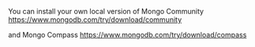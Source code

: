 You can install your own local version of Mongo Community
https://www.mongodb.com/try/download/community

and Mongo Compass
https://www.mongodb.com/try/download/compass

